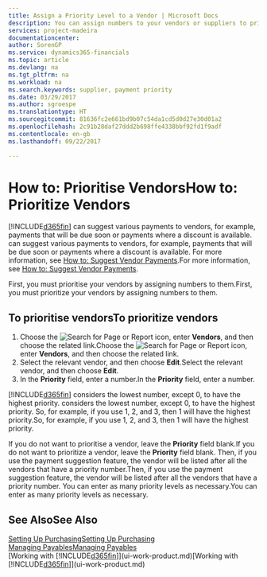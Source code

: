 ```yaml
---
title: Assign a Priority Level to a Vendor | Microsoft Docs
description: You can assign numbers to your vendors or suppliers to prioritise them and facilitate payment suggestions in Financials.
services: project-madeira
documentationcenter: 
author: SorenGP
ms.service: dynamics365-financials
ms.topic: article
ms.devlang: na
ms.tgt_pltfrm: na
ms.workload: na
ms.search.keywords: supplier, payment priority
ms.date: 03/29/2017
ms.author: sgroespe
ms.translationtype: HT
ms.sourcegitcommit: 81636fc2e661bd9b07c54da1cd5d0d27e30d01a2
ms.openlocfilehash: 2c91b28daf27ddd2b698ffe4338bbf92fd1f9adf
ms.contentlocale: en-gb
ms.lasthandoff: 09/22/2017

---
```

# <a name="how-to-prioritize-vendors"></a><span data-ttu-id="86ec5-103">How to: Prioritise Vendors</span><span class="sxs-lookup"><span data-stu-id="86ec5-103">How to: Prioritize Vendors</span></span>
[!INCLUDE[d365fin](includes/d365fin_md.md)]<span data-ttu-id="86ec5-104"> can suggest various payments to vendors, for example, payments that will be due soon or payments where a discount is available.</span><span class="sxs-lookup"><span data-stu-id="86ec5-104"> can suggest various payments to vendors, for example, payments that will be due soon or payments where a discount is available.</span></span> <span data-ttu-id="86ec5-105">For more information, see [How to: Suggest Vendor Payments](payables-how-suggest-vendor-payments.md).</span><span class="sxs-lookup"><span data-stu-id="86ec5-105">For more information, see [How to: Suggest Vendor Payments](payables-how-suggest-vendor-payments.md).</span></span>

<span data-ttu-id="86ec5-106">First, you must prioritise your vendors by assigning numbers to them.</span><span class="sxs-lookup"><span data-stu-id="86ec5-106">First, you must prioritize your vendors by assigning numbers to them.</span></span>

## <a name="to-prioritize-vendors"></a><span data-ttu-id="86ec5-107">To prioritise vendors</span><span class="sxs-lookup"><span data-stu-id="86ec5-107">To prioritize vendors</span></span>
1. <span data-ttu-id="86ec5-108">Choose the ![Search for Page or Report](media/ui-search/search_small.png "Search for Page or Report icon") icon, enter **Vendors**, and then choose the related link.</span><span class="sxs-lookup"><span data-stu-id="86ec5-108">Choose the ![Search for Page or Report](media/ui-search/search_small.png "Search for Page or Report icon") icon, enter **Vendors**, and then choose the related link.</span></span>
2. <span data-ttu-id="86ec5-109">Select the relevant vendor, and then choose **Edit**.</span><span class="sxs-lookup"><span data-stu-id="86ec5-109">Select the relevant vendor, and then choose **Edit**.</span></span>
3. <span data-ttu-id="86ec5-110">In the **Priority** field, enter a number.</span><span class="sxs-lookup"><span data-stu-id="86ec5-110">In the **Priority** field, enter a number.</span></span>

[!INCLUDE[d365fin](includes/d365fin_md.md)]<span data-ttu-id="86ec5-111"> considers the lowest number, except 0, to have the highest priority.</span><span class="sxs-lookup"><span data-stu-id="86ec5-111"> considers the lowest number, except 0, to have the highest priority.</span></span> <span data-ttu-id="86ec5-112">So, for example, if you use 1, 2, and 3, then 1 will have the highest priority.</span><span class="sxs-lookup"><span data-stu-id="86ec5-112">So, for example, if you use 1, 2, and 3, then 1 will have the highest priority.</span></span>

<span data-ttu-id="86ec5-113">If you do not want to prioritise a vendor, leave the **Priority** field blank.</span><span class="sxs-lookup"><span data-stu-id="86ec5-113">If you do not want to prioritize a vendor, leave the **Priority** field blank.</span></span> <span data-ttu-id="86ec5-114">Then, if you use the payment suggestion feature, the vendor will be listed after all the vendors that have a priority number.</span><span class="sxs-lookup"><span data-stu-id="86ec5-114">Then, if you use the payment suggestion feature, the vendor will be listed after all the vendors that have a priority number.</span></span> <span data-ttu-id="86ec5-115">You can enter as many priority levels as necessary.</span><span class="sxs-lookup"><span data-stu-id="86ec5-115">You can enter as many priority levels as necessary.</span></span>

## <a name="see-also"></a><span data-ttu-id="86ec5-116">See Also</span><span class="sxs-lookup"><span data-stu-id="86ec5-116">See Also</span></span>
[<span data-ttu-id="86ec5-117">Setting Up Purchasing</span><span class="sxs-lookup"><span data-stu-id="86ec5-117">Setting Up Purchasing</span></span>](purchasing-setup-purchasing.md)  
[<span data-ttu-id="86ec5-118">Managing Payables</span><span class="sxs-lookup"><span data-stu-id="86ec5-118">Managing Payables</span></span>](payables-manage-payables.md)  
<span data-ttu-id="86ec5-119">[Working with [!INCLUDE[d365fin](includes/d365fin_md.md)]](ui-work-product.md)</span><span class="sxs-lookup"><span data-stu-id="86ec5-119">[Working with [!INCLUDE[d365fin](includes/d365fin_md.md)]](ui-work-product.md)</span></span>

